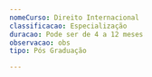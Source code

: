```yaml
---
nomeCurso: Direito Internacional
classificacao: Especialização
duracao: Pode ser de 4 a 12 meses
observacao: obs
tipo: Pós Graduação

---
```


